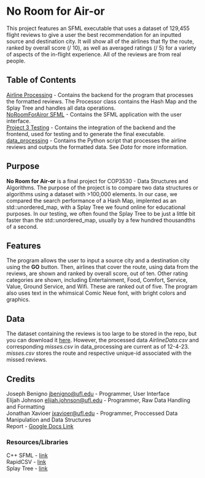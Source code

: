 # No Room for Air-or
This project features an SFML executable that uses a dataset of 129,455 flight reviews to give a user the best recommendation for an inputted source and destination city. It will show all of the airlines that fly the route, ranked by overall score (/ 10), as well as averaged ratings (/ 5) for a variety of aspects of the in-flight experience. All of the reviews are from real people. 

## Table of Contents
[Airline Processing](https://github.com/eli-johnson-04/TheFlightCrew/tree/main/Airline%20Processing) - Contains the backend for the program that processes the formatted reviews. The Processor class contains the Hash Map and the Splay Tree and handles all data operations.\
[NoRoomForAiror SFML](https://github.com/eli-johnson-04/TheFlightCrew/tree/main/NoRoomForAiror%20SFML) - Contains the SFML application with the user interface. \
[Project 3 Testing](https://github.com/eli-johnson-04/TheFlightCrew/tree/main/Project%203%20Testing) - Contains the integration of the backend and the frontend, used for testing and to generate the final executable. \
[data_processing](https://github.com/eli-johnson-04/TheFlightCrew/tree/main/data_processing) - Contains the Python script that processes the airline reviews and outputs the formatted data. See *Data* for more information. 

## Purpose
**No Room for Air-or** is a final project for COP3530 - Data Structures and Algorithms. The purpose of the project is to compare two data structures or algorithms using a dataset with >100,000 elements. In our case, we compared the search performance of a Hash Map, implented as an std::unordered_map, with a Splay Tree we found online for educational purposes. In our testing, we often found the Splay Tree to be just a little bit faster than the std::unordered_map, usually by a few hundred thousandths of a second. 

## Features
The program allows the user to input a source city and a destination city using the **GO** button. Then, airlines that cover the route, using data from the reviews, are shown and ranked by overall score, out of ten. Other rating categories are shown, including Entertainment, Food, Comfort, Service, Value, Ground Service, and Wifi. These are ranked out of five. The program also uses text in the whimsical Comic Neue font, with bright colors and graphics. 

## Data
The dataset containing the reviews is too large to be stored in the repo, but you can download it [here](https://www.kaggle.com/datasets/joelljungstrom/128k-airline-reviews/). However, the processed data *AirlineData.csv* and corresponding *misses.csv* in data_processing are current as of 12-4-23. *misses.csv* stores the route and respective unique-id associated with the missed reviews.

## Credits
Joseph Benigno [jbenigno@ufl.edu](mailto:jbenigno@ufl.edu) - Programmer, User Interface\
Elijah Johnson [elijah.johnson@ufl.edu](mailto:elijah.johnson@ufl.edu) - Programmer, Raw Data Handling and Formatting\
Jonathan Xavioer [jxavioer@ufl.edu](mailto:jxavioer@ufl.edu) - Programmer, Proccessed Data Manipulation and Data Structures\
Report - [Google Docs Link](https://docs.google.com/document/d/1xB2XX0hDOQ4nfWiN1vOKUG-qVA9NmOm_BXc9q97QiT8/edit?usp=sharing)

### Resources/Libraries
C++ SFML - [link](https://www.sfml-dev.org/)\
RapidCSV - [link](https://github.com/d99kris/rapidcsv)\
Splay Tree - [link](https://github.com/Bibeknam/algorithmtutorprograms/tree/master/data-structures/splay-trees)

